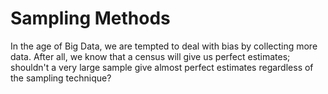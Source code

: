 # Sampling Methods


In the age of Big Data, we are tempted to deal with bias by collecting more data. After all, we know that a census will give us perfect estimates; shouldn't a very large sample give almost perfect estimates regardless of the sampling technique?
